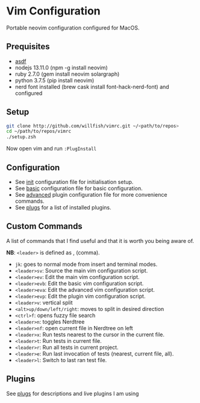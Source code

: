 # Vim Configuration

Portable neovim configuration configured for MacOS.

## Prequisites

- [asdf](https://asdf-vm.com/#/)
- nodejs 13.11.0 (npm -g install neovim)
- ruby 2.7.0 (gem install neovim solargraph)
- python 3.7.5 (pip install neovim)
- nerd font installed (brew cask install font-hack-nerd-font) and configured

## Setup

```bash
git clone http://github.com/willfish/vimrc.git ~/<path/to/repos>
cd ~/path/to/repos/vimrc
./setup.zsh
```

Now open vim and run `:PlugInstall`

## Configuration

- See [init] configuration file for initialisation setup.
- See [basic] configuration file for basic configuration.
- See [advanced] plugin configuration file for more convenience commands.
- See [plugs] for a list of installed plugins.

## Custom Commands

A list of commands that I find useful and that it is worth you being aware of.

**NB**: `<leader>` is defined as , (comma).

- `jk`: goes to normal mode from insert and terminal modes.
- `<leader>sv`: Source the main vim configuration script.
- `<leader>ev`: Edit the main vim configuration script.
- `<leader>evb`: Edit the basic vim configuration script.
- `<leader>eva`: Edit the advanced vim configuration script.
- `<leader>evp`: Edit the plugin vim configuration script.
- `<leader>v`: vertical split
- `<alt>up/down/left/right`: moves to split in desired direction
- `<ctrl>f`: opens fuzzy file search
- `<leader>n`: toggles Nerdtree
- `<leader>nf`: open current file in Nerdtree on left
- `<leader>x`: Run tests nearest to the cursor in the current file.
- `<leader>t`: Run tests in current file.
- `<leader>r`: Run all tests in current project.
- `<leader>e`: Run last invocation of tests (nearest, current file, all).
- `<leader>l`: Switch to last ran test file.

## Plugins

See [plugs] for descriptions and live plugins I am using

[init]:     https://github.com/willfish/vimrc/tree/master/init.vim
[basic]:    https://github.com/willfish/vimrc/tree/master/vimrcs/basic.vim
[advanced]: https://github.com/willfish/vimrc/tree/master/vimrcs/advanced.vim
[plugs]:    https://github.com/willfish/vimrc/tree/master/vimrcs/plugs.vim
